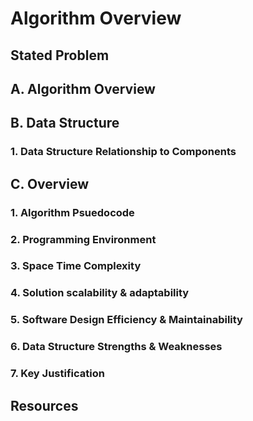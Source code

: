 # Algorithm Overview

## Stated Problem

## A. Algorithm Overview

## B. Data Structure

### 1. Data Structure Relationship to Components

## C. Overview

### 1. Algorithm Psuedocode

### 2. Programming Environment

### 3. Space Time Complexity

### 4. Solution scalability & adaptability

### 5. Software Design Efficiency & Maintainability

### 6. Data Structure Strengths & Weaknesses

### 7. Key Justification

## Resources
